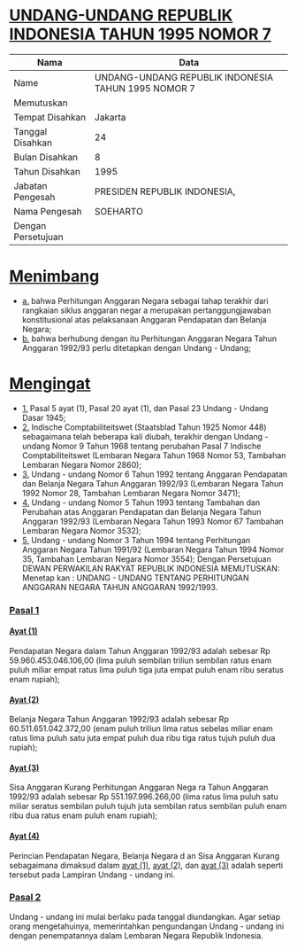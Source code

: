# [UNDANG-UNDANG REPUBLIK INDONESIA TAHUN 1995 NOMOR 7](http://example.org/legal/document/uu/1995/7)

| Nama | Data |
| ------ | ----- |
|Name|UNDANG-UNDANG REPUBLIK INDONESIA TAHUN 1995 NOMOR 7|
|Memutuskan||
|Tempat Disahkan|Jakarta|
|Tanggal Disahkan|24|
|Bulan Disahkan|8|
|Tahun Disahkan|1995|
|Jabatan Pengesah|PRESIDEN REPUBLIK INDONESIA,|
|Nama Pengesah|SOEHARTO|
|Dengan Persetujuan||
# [Menimbang](http://example.org/legal/document/uu/1995/7/menimbang)

* [a.](http://example.org/legal/document/uu/1995/7/menimbang/point/a) bahwa Perhitungan Anggaran Negara sebagai tahap terakhir dari rangkaian siklus anggaran negar a merupakan pertanggungjawaban konstitusional atas pelaksanaan Anggaran Pendapatan dan Belanja Negara;
* [b.](http://example.org/legal/document/uu/1995/7/menimbang/point/b) bahwa berhubung dengan itu Perhitungan Anggaran Negara Tahun Anggaran 1992/93 perlu ditetapkan dengan Undang - Undang;
# [Mengingat](http://example.org/legal/document/uu/1995/7/mengingat)

* [1.](http://example.org/legal/document/uu/1995/7/mengingat/point/0001) Pasal 5 ayat (1), Pasal 20 ayat (1), dan Pasal 23 Undang - Undang Dasar 1945;
* [2.](http://example.org/legal/document/uu/1995/7/mengingat/point/0002) Indische Comptabiliteitswet (Staatsblad Tahun 1925 Nomor 448) sebagaimana telah beberapa kali diubah, terakhir dengan Undang - undang Nomor 9 Tahun 1968 tentang perubahan Pasal 7 Indische Comptabiliteitswet (Lembaran Negara Tahun 1968 Nomor 53, Tambahan Lembaran Negara Nomor 2860);
* [3.](http://example.org/legal/document/uu/1995/7/mengingat/point/0003) Undang - undang Nomor 6 Tahun 1992 tentang Anggaran Pendapatan dan Belanja Negara Tahun Anggaran 1992/93 (Lembaran Negara Tahun 1992 Nomor 28, Tambahan Lembaran Negara Nomor 3471);
* [4.](http://example.org/legal/document/uu/1995/7/mengingat/point/0004) Undang - undang Nomor 5 Tahun 1993 tentang Tambahan dan Perubahan atas Anggaran Pendapatan dan Belanja Negara Tahun Anggaran 1992/93 (Lembaran Negara Tahun 1993 Nomor 67 Tambahan Lembaran Negara Nomor 3532);
* [5.](http://example.org/legal/document/uu/1995/7/mengingat/point/0005) Undang - undang Nomor 3 Tahun 1994 tentang Perhitungan Anggaran Negara Tahun 1991/92 (Lembaran Negara Tahun 1994 Nomor 35, Tambahan Lembaran Negara Nomor 3554); Dengan Persetujuan DEWAN PERWAKILAN RAKYAT REPUBLIK INDONESIA MEMUTUSKAN: Menetap kan : UNDANG - UNDANG TENTANG PERHITUNGAN ANGGARAN NEGARA TAHUN ANGGARAN 1992/1993.

### [Pasal 1](http://example.org/legal/document/uu/1995/7/pasal/0001)

#### [Ayat (1)](http://example.org/legal/document/uu/1995/7/pasal/0001/version/19950824/ayat/0001)
Pendapatan Negara dalam Tahun Anggaran 1992/93 adalah sebesar Rp 59.960.453.046.106,00 (lima puluh sembilan triliun sembilan ratus enam puluh miliar empat ratus lima puluh tiga juta empat puluh enam ribu seratus enam rupiah);

#### [Ayat (2)](http://example.org/legal/document/uu/1995/7/pasal/0001/version/19950824/ayat/0002)
Belanja Negara Tahun Anggaran 1992/93 adalah sebesar Rp 60.511.651.042.372,00 (enam puluh triliun lima ratus sebelas miliar enam ratus lima puluh satu juta empat puluh dua ribu tiga ratus tujuh puluh dua rupiah);

#### [Ayat (3)](http://example.org/legal/document/uu/1995/7/pasal/0001/version/19950824/ayat/0003)
Sisa Anggaran Kurang Perhitungan Anggaran Nega ra Tahun Anggaran 1992/93 adalah sebesar Rp 551.197.996.266,00 (lima ratus lima puluh satu miliar seratus sembilan puluh tujuh juta sembilan ratus sembilan puluh enam ribu dua ratus enam puluh enam rupiah);

#### [Ayat (4)](http://example.org/legal/document/uu/1995/7/pasal/0001/version/19950824/ayat/0004)
Perincian Pendapatan Negara, Belanja Negara d an Sisa Anggaran Kurang sebagaimana dimaksud dalam [ayat (1)](http://example.org/legal/document/uu/1995/7/pasal/0001/version/19950824/ayat/0001), [ayat (2)](http://example.org/legal/document/uu/1995/7/pasal/0001/version/19950824/ayat/0002), dan [ayat (3)](http://example.org/legal/document/uu/1995/7/pasal/0001/version/19950824/ayat/0003) adalah seperti tersebut pada Lampiran Undang - undang ini.


### [Pasal 2](http://example.org/legal/document/uu/1995/7/pasal/0002)
Undang - undang ini mulai berlaku pada tanggal diundangkan. Agar setiap orang mengetahuinya, memerintahkan pengundangan Undang - undang ini dengan penempatannya dalam Lembaran Negara Republik Indonesia.
